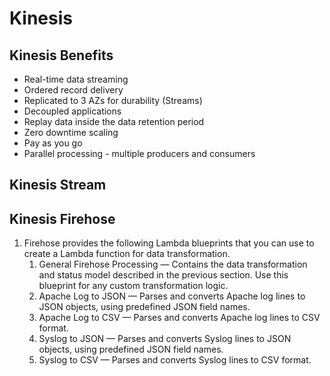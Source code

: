 # Kinesis 

## Kinesis Benefits
- Real-time data streaming
- Ordered record delivery
- Replicated to 3 AZs for durability (Streams)
- Decoupled applications
- Replay data inside the data retention period
- Zero downtime scaling
- Pay as you go
- Parallel processing - multiple producers and consumers

## Kinesis Stream

## Kinesis Firehose

1. Firehose provides the following Lambda blueprints that you can use to create a Lambda function for data 
   transformation. 
    1. General Firehose Processing — Contains the data transformation and status model described in the previous
       section. Use this blueprint for any custom transformation logic. 
    2. Apache Log to JSON — Parses and converts Apache log lines to JSON objects, using predefined JSON field names. 
    3. Apache Log to CSV — Parses and converts Apache log lines to CSV format. 
    4. Syslog to JSON — Parses and converts Syslog lines to JSON objects, using predefined JSON field names. 
    5. Syslog to CSV — Parses and converts Syslog lines to CSV format.
